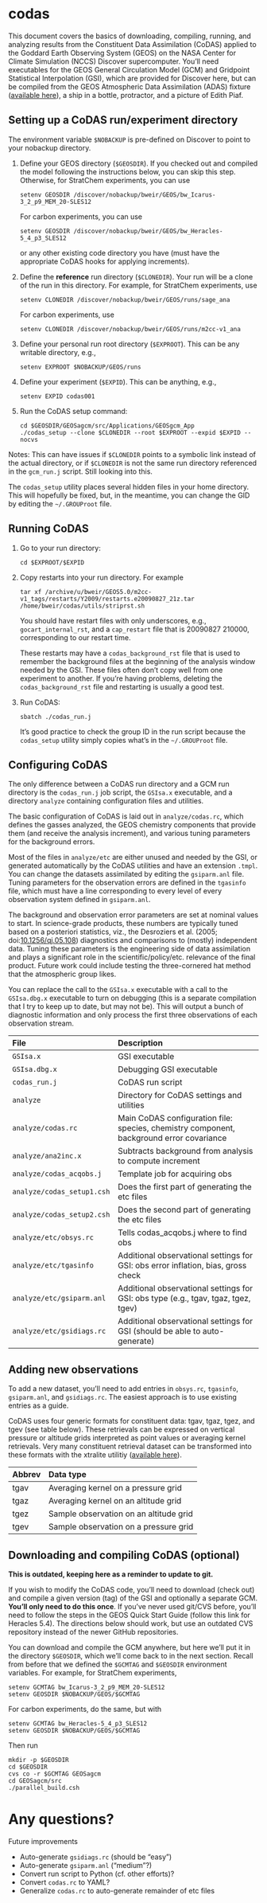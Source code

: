 # codas
This document covers the basics of downloading, compiling, running, and
analyzing results from the Constituent Data Assimilation (CoDAS) applied to the
Goddard Earth Observing System (GEOS) on the NASA Center for Climate Simulation
(NCCS) Discover supercomputer. You’ll need executables for the GEOS General
Circulation Model (GCM) and Gridpoint Statistical Interpolation (GSI), which
are provided for Discover here, but can be compiled from the GEOS Atmospheric Data
Assimilation (ADAS) fixture
([available here](https://github.com/GEOS-ESM/GEOSadas)),
a ship in a bottle, protractor, and a picture of Edith Piaf.

## Setting up a CoDAS run/experiment directory
The environment variable `$NOBACKUP` is pre-defined on Discover to point to your
nobackup directory.

1. Define your GEOS directory (`$GEOSDIR`). If you checked out and compiled the
    model following the instructions below, you can skip this step. Otherwise,
    for StratChem experiments, you can use
    ```
    setenv GEOSDIR /discover/nobackup/bweir/GEOS/bw_Icarus-3_2_p9_MEM_20-SLES12
    ```
 
    For carbon experiments, you can use
    ```
    setenv GEOSDIR /discover/nobackup/bweir/GEOS/bw_Heracles-5_4_p3_SLES12
    ```
    or any other existing code directory you have (must have the appropriate
    CoDAS hooks for applying increments).

2. Define the **reference** run directory (`$CLONEDIR`). Your run will be a
    clone of the run in this directory. For example, for StratChem experiments,
    use
    ```
    setenv CLONEDIR /discover/nobackup/bweir/GEOS/runs/sage_ana
    ```
    
    For carbon experiments, use
    ```
    setenv CLONEDIR /discover/nobackup/bweir/GEOS/runs/m2cc-v1_ana
    ```

3. Define your personal run root directory (`$EXPROOT`). This can be any
    writable directory, e.g.,
    ```
    setenv EXPROOT $NOBACKUP/GEOS/runs
    ```

4. Define your experiment (`$EXPID`). This can be anything, e.g.,
    ```
    setenv EXPID codas001
    ```

5. Run the CoDAS setup command:
    ```
    cd $GEOSDIR/GEOSagcm/src/Applications/GEOSgcm_App
    ./codas_setup --clone $CLONEDIR --root $EXPROOT --expid $EXPID --nocvs
    ```

Notes: This can have issues if `$CLONEDIR` points to a symbolic link instead of
the actual directory, or if `$CLONEDIR` is not the same run directory
referenced in the `gcm_run.j` script. Still looking into this.

The `codas_setup` utility places several hidden files in your home directory.
This will hopefully be fixed, but, in the meantime, you can change the GID by
editing the `~/.GROUProot` file.

## Running CoDAS
1. Go to your run directory:
    ```
    cd $EXPROOT/$EXPID
    ```

2. Copy restarts into your run directory. For example
    ```
    tar xf /archive/u/bweir/GEOS5.0/m2cc-v1_tags/restarts/Y2009/restarts.e20090827_21z.tar
    /home/bweir/codas/utils/striprst.sh
    ```
    You should have restart files with only underscores, e.g.,
    `gocart_internal_rst`, and a `cap_restart` file that is 20090827 210000,
    corresponding to our restart time.
        
    These restarts may have a `codas_background_rst` file that is used to
    remember the background files at the beginning of the analysis window
    needed by the GSI. These files often don’t copy well from one experiment to
    another. If you’re having problems, deleting the `codas_background_rst`
    file and restarting is usually a good test.
        
3. Run CoDAS:
    ```
    sbatch ./codas_run.j
    ```
    It’s good practice to check the group ID in the run script because the
    `codas_setup` utility simply copies what’s in the `~/.GROUProot` file.

## Configuring CoDAS
The only difference between a CoDAS run directory and a GCM run directory is
the `codas_run.j` job script, the `GSIsa.x` executable, and a directory
`analyze` containing configuration files and utilities.

The basic configuration of CoDAS is laid out in `analyze/codas.rc`, which
defines the gasses analyzed, the GEOS chemistry components that provide them
(and receive the analysis increment), and various tuning parameters for the
background errors.

Most of the files in `analyze/etc` are either unused and needed by the GSI, or
generated automatically by the CoDAS utilities and have an extension `.tmpl`.
You can change the datasets assimilated by editing the `gsiparm.anl` file.
Tuning parameters for the observation errors are defined in the `tgasinfo`
file, which must have a line corresponding to every level of every observation
system defined in `gsiparm.anl`.

The background and observation error parameters are set at nominal values to
start. In science-grade products, these numbers are typically tuned based on a
posteriori statistics, viz., the Desroziers et al. (2005;
doi:[10.1256/qj.05.108](https://doi.org/10.1256/qj.05.108)) diagnostics and
comparisons to (mostly) independent data. Tuning these parameters is the
engineering side of data assimilation and plays a significant role in the
scientific/policy/etc. relevance of the final product. Future work could
include testing the three-cornered hat method that the atmospheric group likes.

You can replace the call to the `GSIsa.x` executable with a call to the
`GSIsa.dbg.x` executable to turn on debugging (this is a separate compilation
that I try to keep up to date, but may not be). This will output a bunch of
diagnostic information and only process the first three observations of each
observation stream.

| File                       | Description |
| :------------------------- | :---------- |
| `GSIsa.x`                  | GSI executable |
| `GSIsa.dbg.x`              | Debugging GSI executable |
| `codas_run.j`              | CoDAS run script |
| `analyze`                  | Directory for CoDAS settings and utilities |
| `analyze/codas.rc`         | Main CoDAS configuration file: species, chemistry component, background error covariance |
| `analyze/ana2inc.x`        | Subtracts background from analysis to compute increment |
| `analyze/codas_acqobs.j`   | Template job for acquiring obs |
| `analyze/codas_setup1.csh` | Does the first part of generating the etc files |
| `analyze/codas_setup2.csh` | Does the second part of generating the etc files |
| `analyze/etc/obsys.rc`     | Tells codas_acqobs.j where to find obs |
| `analyze/etc/tgasinfo`     | Additional observational settings for GSI: obs error inflation, bias, gross check |
| `analyze/etc/gsiparm.anl`  | Additional observational settings for GSI: obs type (e.g., tgav, tgaz, tgez, tgev) |
| `analyze/etc/gsidiags.rc`  | Additional observational settings for GSI (should be able to auto-generate) |

## Adding new observations
To add a new dataset, you’ll need to add entries in `obsys.rc`, `tgasinfo`,
`gsiparm.anl`, and `gsidiags.rc`. The easiest approach is to use existing
entries as a guide.

CoDAS uses four generic formats for constituent data: tgav, tgaz, tgez, and
tgev (see table below). These retrievals can be expressed on vertical pressure or
altitude grids interpreted as point values or averaging kernel retrievals.
Very many constituent retrieval dataset can be
transformed into these formats with the xtralite utilitiy
([available here](https://github.com/briardew/xtralite)).

| Abbrev | Data type |
| :----- | :-------- |
| tgav   | Averaging kernel on a pressure grid |
| tgaz   | Averaging kernel on an altitude grid |
| tgez   | Sample observation on an altitude grid |
| tgev   | Sample observation on a pressure grid |

## Downloading and compiling CoDAS (optional)
**This is outdated, keeping here as a reminder to update to git.**

If you wish to modify the CoDAS code, you’ll need to download (check out) and
compile a given version (tag) of the GSI and optionally a separate GCM.
**You’ll only need to do this once**. If you’ve never used git/CVS before,
you’ll need to follow the steps in the GEOS Quick Start Guide (follow this link
for Heracles 5.4). The directions below should work, but use an outdated CVS
repository instead of the newer GitHub repositories.

You can download and compile the GCM anywhere, but here we’ll put it in the
directory `$GEOSDIR`, which we’ll come back to in the next section. Recall from
before that we defined the `$GCMTAG` and `$GEOSDIR` environment variables. For
example, for StratChem experiments,
```
setenv GCMTAG bw_Icarus-3_2_p9_MEM_20-SLES12
setenv GEOSDIR $NOBACKUP/GEOS/$GCMTAG
```
For carbon experiments, do the same, but with
```
setenv GCMTAG bw_Heracles-5_4_p3_SLES12
setenv GEOSDIR $NOBACKUP/GEOS/$GCMTAG
```
Then run
```
mkdir -p $GEOSDIR
cd $GEOSDIR
cvs co -r $GCMTAG GEOSagcm
cd GEOSagcm/src
./parallel_build.csh
```

# Any questions?

Future improvements
* Auto-generate `gsidiags.rc` (should be “easy”)
* Auto-generate `gsiparm.anl` (“medium”?)
* Convert run script to Python (cf. other efforts)?
* Convert `codas.rc` to YAML?
* Generalize `codas.rc` to auto-generate remainder of etc files
